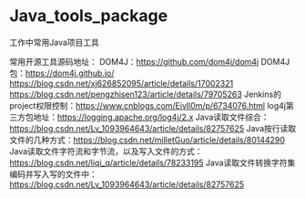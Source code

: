 # Java_tools_package
工作中常用Java项目工具

常用开源工具源码地址：
DOM4J：https://github.com/dom4j/dom4j
DOM4J包：https://dom4j.github.io/
https://blog.csdn.net/xj626852095/article/details/17002321
https://blog.csdn.net/pengzhisen123/article/details/79705263
Jenkins的project权限控制：https://www.cnblogs.com/Eivll0m/p/6734076.html
log4j第三方包地址：https://logging.apache.org/log4j/2.x
Java读取文件综合：https://blog.csdn.net/Lv_1093964643/article/details/82757625
Java按行读取文件的几种方式：https://blog.csdn.net/milletGuo/article/details/80144290
Java读取文件字符流和字节流，以及写入文件的方式：https://blog.csdn.net/liqi_q/article/details/78233195
Java读取文件转换字符集编码并写入写的文件中：https://blog.csdn.net/Lv_1093964643/article/details/82757625
